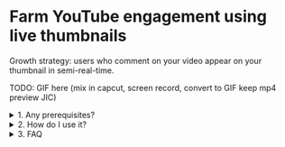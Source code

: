 # Farm YouTube engagement using live thumbnails

Growth strategy: users who comment on your video appear on your thumbnail in semi-real-time.

TODO: GIF here (mix in capcut, screen record, convert to GIF keep mp4 preview JIC)

<details>
<summary>1. Any prerequisites?</summary>

### Your video ID

![Find your YouTube video ID](./README/find-your-youtube-video-id.jpg)

### Your thumbnail
To keep things simple, the sample thumbnail has 5 slots for PFPs with positions known ahead-of-time (hard-coded as a [constant](./app/constants.py)). This can easily be changed to allow, pasting hundreds of small PFPs covering the entire thumbnail.

![base thumbnail](./app/assets/base_thumbnail.jpeg) 

### Your YouTube API access
Using an API key is simple for reads (listing comments) but OAuth is required for writes (setting thumbnails). Unfortunately, there is no silver-bullet (permanent auth) for backend to backend (this web API to YouTube's API). You will need to BYO Refresh Token (long-lived) to ensure the web API has continuous access. A script is provided to trigger an interactive login (login as the channel owner) to obtain a refresh token.

Lifespan of Google's Refresh Token? As of writing, they appear to be `~600k seconds ≈ 7 days`. This is plenty of time for this project's purpose. Recommend storing in a secrets vault (e.g., Azure Key Vault) and restart the web API/create an operational endpoint to hot reload the YouTube client with the new Refresh Token.

1. Create [.env](./.env) to populate in the subsequent steps
   ```shell
   cp .env.example .env
   ```
2. Get your **Client ID** and **Client Secret** by generating your Google OAuth Client [here](https://console.cloud.google.com/apis/credentials) (choose Desktop to avoid specifying origins and redirect URLs etc)  
   ![How to generate YouTube API key step 1](./README/how-to-create-youtube-oauth-client.jpg)
3. Before the next step, you may need to add your account (channel owner account) as a test user if your app is unpublished  
   ![How to add your account as a test user](./README/how-to-set-test-users.jpg)
4. To get the **Refresh Token**, run the script (will launch your browser) and login
   ```shell
   chmod +x script_to_obtain_refresh_token.py
   ./script_to_obtain_refresh_token.py
   ```
5. You now have the **Client ID**, **Client Secret**, add **Refresh Token**, add them to [.env](./.env)
6. That's it for environment variables!
7. If you are a new channel, YouTube may block you from setting custom thumbnails. To fix this, try to change the thumbnail via YouTube's frontend and Google will ask you to verify.

</details>

<details>
<summary>2. How do I use it?</summary>

- Assumes you're using asdf (last using Python 3.13.7)
- Assumes you haven't used 100% of your YouTube API daily quota
- How to start the web API? Run in [root](.)
  ```shell
  python3 -m venv venv
  source venv/bin/activate
  pip install -r requirements.txt
  fastapi dev app
  ```
- How to test the web API? See [app.http](app.http) then use cURL or [REST Client](https://marketplace.visualstudio.com/items?itemName=humao.rest-client)
- Generated (test and official) thumbnails will go [here](./generated_thumbnail/)

</details>

<details>
<summary>3. FAQ</summary>

### _"What are the next steps to deploy?"_
- Run the web API on a VPS, example: [Digital Ocean Droplet @ $4/month](https://www.digitalocean.com/pricing)
- Run a CRON job on the VPS to trigger endpoint every X minutes, example:
  ```shell
  */X * * * * curl -s -H "Accept: application/json" "http://localhost:8000/farm-engagement?limit={{num_of_top_comments}}&video_id={{video_id}}" > /dev/null 2>&1
  ```

### _"Any improvements?"_
- You can add funnels to only process users who have liked/commented/subscribed - maxxing interactions.
- Persist the current progress in an external DB to avoid data loss (users processed so far, cursor position to paste the next PFP, the latest thumbnail, etc).
- More dynamic behaviour, for example: reduce the image quality if YouTube's >2MB limit, scale down the update thumbnail cadence based on remaining quota per day, fetch comments paginated (costs more reads), etc.
- YouTube's _order by relevance_ query param may not return comments immediately for a brand new video, fallback to retrying fetching comments with _order by time_ for resiliency.
- Add caching for previously seen/downloaded PFPs.
- Add logging.

### _"So this gets the top comments?"_
YouTube's _order by relevance_ query param when fetching the top comments is not the same algo as the one you see on YouTube's frontend - they are similar (enough to get the job done) but not 1:1.

### _"Why not just fetch all comments so we have more control?"_
Yes this would guarentee we always rank comments with 100% accuracy and allows us to promise, for example, "top 3 comments with the most likes get chosen...". This is a quota issue: use more quota to get all comments paginated VS get a fixed set of comments to preserve quota for near-real-time thumbnail updates. For this demo, prioritize simplicity: get the top 100 comments (first page) based on Google's relevance ordering.

</details>

